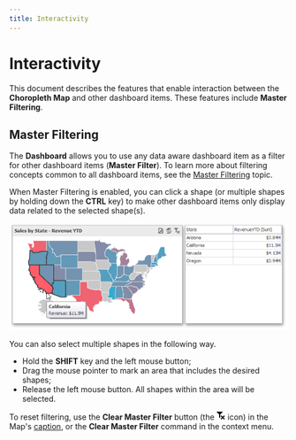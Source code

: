 ```yaml
---
title: Interactivity
---
```

# Interactivity
This document describes the features that enable interaction between the **Choropleth Map** and other dashboard items. These features include **Master Filtering**.

## Master Filtering
The **Dashboard** allows you to use any data aware dashboard item as a filter for other dashboard items (**Master Filter**). To learn more about filtering concepts common to all dashboard items, see the [Master Filtering](../../data-presentation/master-filtering.md) topic.

When Master Filtering is enabled, you can click a shape (or multiple shapes by holding down the **CTRL** key) to make other dashboard items only display data related to the selected shape(s).

![ChoroplethMap_MasterFiltering](../../../../images/img22240.png)

You can also select multiple shapes in the following way.
* Hold the **SHIFT** key and the left mouse button;
* Drag the mouse pointer to mark an area that includes the desired shapes;
* Release the left mouse button. All shapes within the area will be selected.

To reset filtering, use the **Clear Master Filter** button (the ![DataShaping_Interactivity_ClearSelection](../../../../images/img19686.png) icon) in the Map's [caption](../../data-presentation/dashboard-layout.md), or the **Clear Master Filter** command in the context menu.